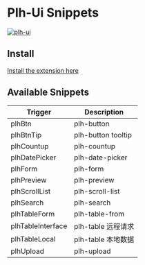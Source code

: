 # Plh-Ui Snippets

[![plh-ui](images/icon.png)](https://piluohen.github.io/plh-ui/index.html)

## Install

[Install the extension here](https://marketplace.visualstudio.com/items?itemName=piluohen.plh-ui-snippets)

## Available Snippets

| Trigger           | Description        |
| ----------------- | ------------------ |
| plhBtn            | plh-button         |
| plhBtnTip         | plh-button tooltip |
| plhCountup        | plh-countup        |
| plhDatePicker     | plh-date-picker    |
| plhForm           | plh-form           |
| plhPreview        | plh-preview        |
| plhScrollList     | plh-scroll-list    |
| plhSearch         | plh-search         |
| plhTableForm      | plh-table-from     |
| plhTableInterface | plh-table 远程请求 |
| plhTableLocal     | plh-table 本地数据 |
| plhUpload         | plh-upload         |
